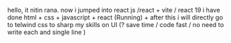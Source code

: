 hello, it nitin rana.
now i jumped into react js /react + vite / react 19 
i have done html + css + javascript + react (Running) + 
after this i will directly go to telwind css to sharp my skills on UI (? save time / code fast / no need to write each and single line )